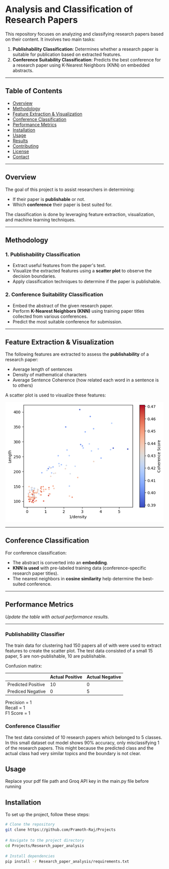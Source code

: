 # Analysis and Classification of Research Papers

This repository focuses on analyzing and classifying research papers based on their content. It involves two main tasks:

1. **Publishability Classification**: Determines whether a research paper is suitable for publication based on extracted features.
2. **Conference Suitability Classification**: Predicts the best conference for a research paper using K-Nearest Neighbors (KNN) on embedded abstracts.

---

## Table of Contents

- [Overview](#overview)
- [Methodology](#methodology)
- [Feature Extraction & Visualization](#feature-extraction--visualization)
- [Conference Classification](#conference-classification)
- [Performance Metrics](#performance-metrics)
- [Installation](#installation)
- [Usage](#usage)
- [Results](#results)
- [Contributing](#contributing)
- [License](#license)
- [Contact](#contact)

---

## Overview

The goal of this project is to assist researchers in determining:
- If their paper is **publishable** or not.
- Which **conference** their paper is best suited for.

The classification is done by leveraging feature extraction, visualization, and machine learning techniques.

---

## Methodology

### **1. Publishability Classification**
- Extract useful features from the paper's text.
- Visualize the extracted features using a **scatter plot** to observe the decision boundaries.
- Apply classification techniques to determine if the paper is publishable.

### **2. Conference Suitability Classification**
- Embed the abstract of the given research paper.
- Perform **K-Nearest Neighbors (KNN)** using training paper titles collected from various conferences.
- Predict the most suitable conference for submission.

---

## Feature Extraction & Visualization

The following features are extracted to assess the **publishability** of a research paper:
- Average length of sentences
- Density of mathematical characters
- Average Sentence Coherence (how related each word in a sentence is to others)

A scatter plot is used to visualize these features:

![Feature Scatter Plot](images\output.png)

---

## Conference Classification

For conference classification:
- The abstract is converted into an **embedding**.
- **KNN is used** with pre-labeled training data (conference-specific research paper titles).
- The nearest neighbors in **cosine similarity** help determine the best-suited conference.

---

## Performance Metrics



_Update the table with actual performance results._

---

### Publishability Classifier

The train data for clustering had 150 papers all of with were used to extract features to create the scatter plot.
The test data consisted of a small 15 paper, 5 are non-publishable, 10 are publishable.

Confusion matirx:  

|      | Actual Positive | Actual Negative |
|--------|----------|------------|
| Predicted Positive | 10 | 0 | 
| Prediced Negative | 0 | 5 | 
  
Precision = 1  
Recall = 1  
F1 Score = 1 

### Conference Classifier

The test data consisted of 10 research papers which belonged to 5 classes. In this small dataset out model shows 90% accuracy, only misclassifying 1 of the research papers. This might because the predicted class and the actual class had very similar topics and the boundary is not clear.

## Usage

Replace your pdf file path and Groq API key in the main.py file before running

## Installation

To set up the project, follow these steps:

```sh
# Clone the repository
git clone https://github.com/Pramoth-Raj/Projects

# Navigate to the project directory
cd Projects/Research_paper_analysis

# Install dependencies
pip install -r Research_paper_analysis/requirements.txt
